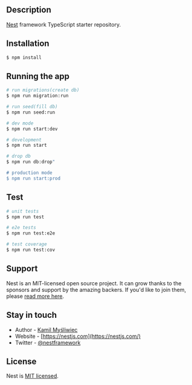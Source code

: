 
## Description

[Nest](https://github.com/nestjs/nest) framework TypeScript starter repository.

## Installation

```bash
$ npm install
```

## Running the app

```bash
# run migrations(create db)
$ npm run migration:run

# run seed(fill db)
$ npm run seed:run

# dev mode
$ npm run start:dev

# development
$ npm run start

# drop db
$ npm run db:drop"

# production mode
$ npm run start:prod
```

## Test

```bash
# unit tests
$ npm run test

# e2e tests
$ npm run test:e2e

# test coverage
$ npm run test:cov
```

## Support

Nest is an MIT-licensed open source project. It can grow thanks to the sponsors and support by the amazing backers. If you'd like to join them, please [read more here](https://docs.nestjs.com/support).

## Stay in touch

- Author - [Kamil Myśliwiec](https://kamilmysliwiec.com)
- Website - [https://nestjs.com](https://nestjs.com/)
- Twitter - [@nestframework](https://twitter.com/nestframework)

## License

Nest is [MIT licensed](LICENSE).
